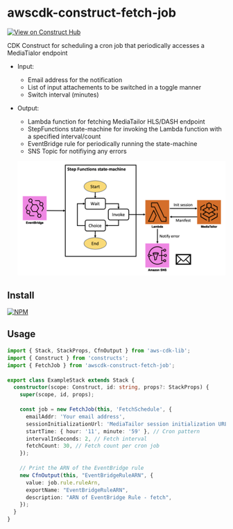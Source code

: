 # awscdk-construct-fetch-job
[![View on Construct Hub](https://constructs.dev/badge?awscdk-construct-fetch-job)](https://constructs.dev/packages/awscdk-construct-fetch-job)

CDK Construct for scheduling a cron job that periodically accesses a MediaTialor endpoint
* Input:
  * Email address for the notification
  * List of input attachements to be switched in a toggle manner
  * Switch interval (minutes)
* Output:
  * Lambda function for fetching MediaTailor HLS/DASH endpoint
  * StepFunctions state-machine for invoking the Lambda function with a specified interval/count
  * EventBridge rule for periodically running the state-machine
  * SNS Topic for notifiying any errors

  ![Architecture Diagram](./resources.png)

## Install
[![NPM](https://nodei.co/npm/awscdk-construct-fetch-job.png?mini=true)](https://nodei.co/npm/awscdk-construct-fetch-job/)

## Usage
```ts
import { Stack, StackProps, CfnOutput } from 'aws-cdk-lib';
import { Construct } from 'constructs';
import { FetchJob } from 'awscdk-construct-fetch-job';

export class ExampleStack extends Stack {
  constructor(scope: Construct, id: string, props?: StackProps) {
    super(scope, id, props);

    const job = new FetchJob(this, 'FetchSchedule', {
      emailAddr: 'Your email address',
      sessionInitializationUrl: 'MediaTailor session initialization URL',
      startTime: { hour: '11', minute: '59' }, // Cron pattern
      intervalInSeconds: 2, // Fetch interval
      fetchCount: 30, // Fetch count per cron job
    });

    // Print the ARN of the EventBridge rule
    new CfnOutput(this, "EventBridgeRuleARN", {
      value: job.rule.ruleArn,
      exportName: "EventBridgeRuleARN",
      description: "ARN of EventBridge Rule - fetch",
    });
  }
}
```
